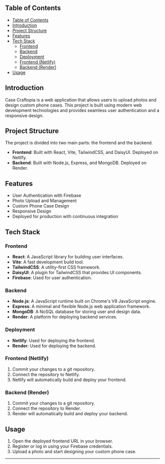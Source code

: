 ## Table of Contents

- [Table of Contents](#table-of-contents)
- [Introduction](#introduction)
- [Project Structure](#project-structure)
- [Features](#features)
- [Tech Stack](#tech-stack)
  - [Frontend](#frontend)
  - [Backend](#backend)
  - [Deployment](#deployment)
  - [Frontend (Netlify)](#frontend-netlify)
  - [Backend (Render)](#backend-render)
- [Usage](#usage)

## Introduction

Case Craftopia is a web application that allows users to upload photos and design custom phone cases. This project is built using modern web development technologies and provides seamless user authentication and a responsive design.

## Project Structure

The project is divided into two main parts: the frontend and the backend.

- **Frontend**: Built with React, Vite, TailwindCSS, and DaisyUI. Deployed on Netlify.
- **Backend**: Built with Node.js, Express, and MongoDB. Deployed on Render.

## Features

- User Authentication with Firebase
- Photo Upload and Management
- Custom Phone Case Design
- Responsive Design
- Deployed for production with continuous integration

## Tech Stack

### Frontend

- **React**: A JavaScript library for building user interfaces.
- **Vite**: A fast development build tool.
- **TailwindCSS**: A utility-first CSS framework.
- **DaisyUI**: A plugin for TailwindCSS that provides UI components.
- **Firebase**: Used for user authentication.

### Backend

- **Node.js**: A JavaScript runtime built on Chrome's V8 JavaScript engine.
- **Express**: A minimal and flexible Node.js web application framework.
- **MongoDB**: A NoSQL database for storing user and design data.
- **Render**: A platform for deploying backend services.

### Deployment

- **Netlify**: Used for deploying the frontend.
- **Render**: Used for deploying the backend.

### Frontend (Netlify)

1. Commit your changes to a git repository.
2. Connect the repository to Netlify.
3. Netlify will automatically build and deploy your frontend.

### Backend (Render)

1. Commit your changes to a git repository.
2. Connect the repository to Render.
3. Render will automatically build and deploy your backend.

## Usage

1. Open the deployed frontend URL in your browser.
2. Register or log in using your Firebase credentials.
3. Upload a photo and start designing your custom phone case.

---
